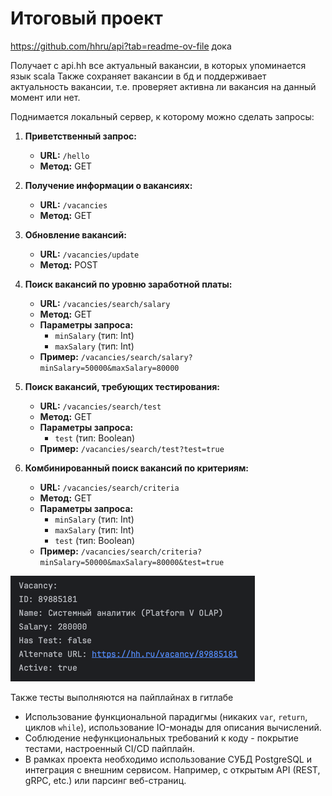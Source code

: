 # Итоговый проект

https://github.com/hhru/api?tab=readme-ov-file дока

Получает с api.hh все актуальный вакансии, в которых упоминается язык scala
Также сохраняет вакансии в бд и поддерживает актуальность вакансии, т.е.
проверяет активна ли вакансия на данный момент или нет.

Поднимается локальный сервер, к которому можно сделать запросы:

1. **Приветственный запрос:**
    - **URL:** `/hello`
    - **Метод:** GET

2. **Получение информации о вакансиях:**
    - **URL:** `/vacancies`
    - **Метод:** GET

3. **Обновление вакансий:**
    - **URL:** `/vacancies/update`
    - **Метод:** POST

4. **Поиск вакансий по уровню заработной платы:**
    - **URL:** `/vacancies/search/salary`
    - **Метод:** GET
    - **Параметры запроса:**
        - `minSalary` (тип: Int)
        - `maxSalary` (тип: Int)
    - **Пример:** `/vacancies/search/salary?minSalary=50000&maxSalary=80000`

5. **Поиск вакансий, требующих тестирования:**
    - **URL:** `/vacancies/search/test`
    - **Метод:** GET
    - **Параметры запроса:**
        - `test` (тип: Boolean)
    - **Пример:** `/vacancies/search/test?test=true`

6. **Комбинированный поиск вакансий по критериям:**
    - **URL:** `/vacancies/search/criteria`
    - **Метод:** GET
    - **Параметры запроса:**
        - `minSalary` (тип: Int)
        - `maxSalary` (тип: Int)
        - `test` (тип: Boolean)
    - **Пример:** `/vacancies/search/criteria?minSalary=50000&maxSalary=80000&test=true`

![img.png](resources/img.png)

Также тесты выполняются на пайплайнах в гитлабе

- Использование функциональной парадигмы (никаких `var`, `return`, циклов `while`), использование IO-монады для описания вычислений.
- Соблюдение нефункциональных требований к коду - покрытие тестами, настроенный CI/CD пайплайн.
- В рамках проекта необходимо использование СУБД PostgreSQL и интеграция с внешним сервисом. Например, с открытым API (REST, gRPC, etc.) или парсинг веб-страниц.
